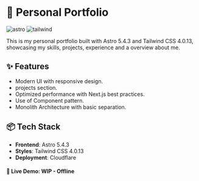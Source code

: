 # 🚀 Personal Portfolio
![astro](https://img.shields.io/badge/Astro-0C1222?style=for-the-badge&logo=astro&logoColor=FDFDFE) ![tailwind](https://img.shields.io/badge/Tailwind_CSS-38B2AC?style=for-the-badge&logo=tailwind-css&logoColor=white)

This is my personal portfolio built with Astro 5.4.3 and Tailwind CSS 4.0.13, showcasing my skills, projects, experience and a overview about me.

## ✨ Features
* Modern UI with responsive design.
* projects section.
* Optimized performance with Next.js best practices.
* Use of Component pattern.
* Monolith Architecture with basic separation.

<!-- ## 🗂 Project Structure -->


## 📦 Tech Stack
* **Frontend**: Astro 5.4.3
* **Styles**: Tailwind CSS 4.0.13
* **Deployment**: Cloudflare

#### 🔗 Live Demo: WIP - Offline